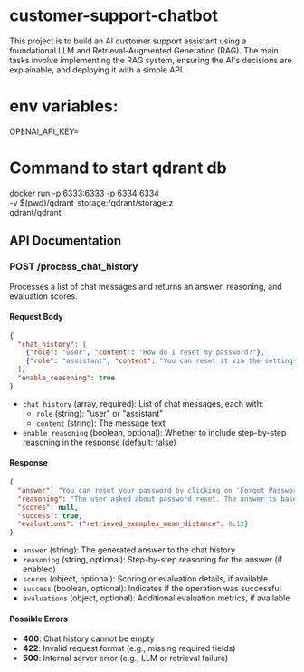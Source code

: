# customer-support-chatbot
This project is to build an AI customer support assistant using a foundational LLM and Retrieval-Augmented Generation (RAG). The main tasks involve implementing the RAG system, ensuring the AI's decisions are explainable, and deploying it with a simple API.

# env variables:
OPENAI_API_KEY=

# Command to start qdrant db
docker run -p 6333:6333 -p 6334:6334 \
    -v $(pwd)/qdrant_storage:/qdrant/storage:z \
    qdrant/qdrant

## API Documentation

### POST /process_chat_history

Processes a list of chat messages and returns an answer, reasoning, and evaluation scores.

#### Request Body

```json
{
  "chat_history": [
    {"role": "user", "content": "How do I reset my password?"},
    {"role": "assistant", "content": "You can reset it via the settings page."}
  ],
  "enable_reasoning": true
}
```

- `chat_history` (array, required): List of chat messages, each with:
  - `role` (string): "user" or "assistant"
  - `content` (string): The message text
- `enable_reasoning` (boolean, optional): Whether to include step-by-step reasoning in the response (default: false)

#### Response

```json
{
  "answer": "You can reset your password by clicking on 'Forgot Password' at the login page.",
  "reasoning": "The user asked about password reset. The answer is based on standard procedure.",
  "scores": null,
  "success": true,
  "evaluations": {"retrieved_examples_mean_distance": 0.12}
}
```

- `answer` (string): The generated answer to the chat history
- `reasoning` (string, optional): Step-by-step reasoning for the answer (if enabled)
- `scores` (object, optional): Scoring or evaluation details, if available
- `success` (boolean, optional): Indicates if the operation was successful
- `evaluations` (object, optional): Additional evaluation metrics, if available

#### Possible Errors

- **400**: Chat history cannot be empty
- **422**: Invalid request format (e.g., missing required fields)
- **500**: Internal server error (e.g., LLM or retrieval failure)